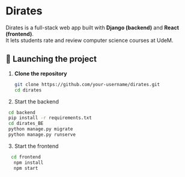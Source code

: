 # Dirates

Dirates is a full-stack web app built with **Django (backend)** and **React (frontend)**.  
It lets students rate and review computer science courses at UdeM.

## 🚀 Launching the project

1. **Clone the repository**
   ```bash
   git clone https://github.com/your-username/dirates.git
   cd dirates

2.	Start the backend
   ```bash
    cd backend
    pip install -r requirements.txt
    cd dirates_BE
    python manage.py migrate
    python manage.py runserve
```

3.	Start the frontend
 ```bash
   cd frontend
    npm install
    npm start



